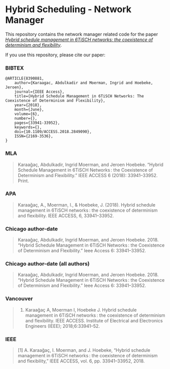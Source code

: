 # Hybrid Scheduling - Network Manager

This repository contains the network manager related code for the paper *[Hybrid schedule management in 6TiSCH networks: the coexistence of determinism and flexibility](https://ieeexplore.ieee.org/document/8390881)*.

If you use this repository, please cite our paper:

### BIBTEX ###
```
@ARTICLE{8390881,  
    author={Karaagac, Abdulkadir and Moerman, Ingrid and Hoebeke, Jeroen},  
    journal={IEEE Access},   
    title={Hybrid Schedule Management in 6TiSCH Networks: The Coexistence of Determinism and Flexibility},   
    year={2018},
    month={June},  
    volume={6},  
    number={},  
    pages={33941-33952},   
    keywords={},  
    doi={10.1109/ACCESS.2018.2849090},  
    ISSN={2169-3536},  
}
```

### MLA ###
> Karaağaç, Abdulkadir, Ingrid Moerman, and Jeroen Hoebeke. “Hybrid Schedule Management in 6TiSCH Networks : the Coexistence of Determinism and Flexibility.” IEEE ACCESS 6 (2018): 33941–33952. Print.
### APA ###
> Karaağaç, A., Moerman, I., & Hoebeke, J. (2018). Hybrid schedule management in 6TiSCH networks : the coexistence of determinism and flexibility. IEEE ACCESS, 6, 33941–33952.
### Chicago author-date ###
> Karaağaç, Abdulkadir, Ingrid Moerman, and Jeroen Hoebeke. 2018. “Hybrid Schedule Management in 6TiSCH Networks : the Coexistence of Determinism and Flexibility.” Ieee Access 6: 33941–33952.
### Chicago author-date (all authors) ###
> Karaağaç, Abdulkadir, Ingrid Moerman, and Jeroen Hoebeke. 2018. “Hybrid Schedule Management in 6TiSCH Networks : the Coexistence of Determinism and Flexibility.” Ieee Access 6: 33941–33952.
### Vancouver ###
> 1. Karaağaç A, Moerman I, Hoebeke J. Hybrid schedule management in 6TiSCH networks : the coexistence of determinism and flexibility. IEEE ACCESS. Institute of Electrical and Electronics Engineers (IEEE); 2018;6:33941–52.
### IEEE ###
> [1] A. Karaağaç, I. Moerman, and J. Hoebeke, “Hybrid schedule management in 6TiSCH networks : the coexistence of determinism and flexibility,” IEEE ACCESS, vol. 6, pp. 33941–33952, 2018.